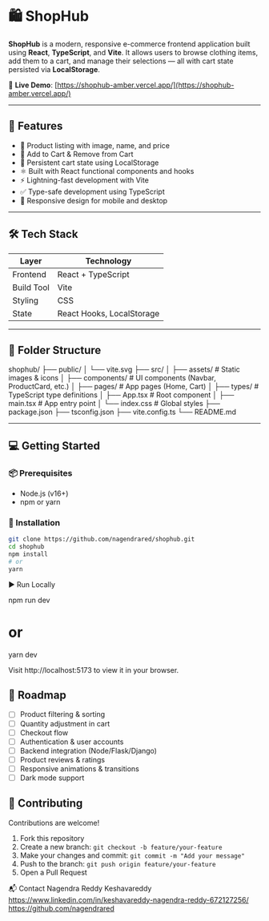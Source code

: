# 🛍️ ShopHub

**ShopHub** is a modern, responsive e-commerce frontend application built using **React**, **TypeScript**, and **Vite**. It allows users to browse clothing items, add them to a cart, and manage their selections — all with cart state persisted via **LocalStorage**.

🔗 **Live Demo**: [https://shophub-amber.vercel.app/](https://shophub-amber.vercel.app/)

---

## 🚀 Features

- 🧾 Product listing with image, name, and price
- 🛒 Add to Cart & Remove from Cart
- 💾 Persistent cart state using LocalStorage
- ⚛️ Built with React functional components and hooks
- ⚡ Lightning-fast development with Vite
- ✅ Type-safe development using TypeScript
- 📱 Responsive design for mobile and desktop

---

## 🛠️ Tech Stack

| Layer     | Technology              |
|-----------|--------------------------|
| Frontend  | React + TypeScript       |
| Build Tool| Vite                     |
| Styling   | CSS                      |
| State     | React Hooks, LocalStorage|

---

## 📂 Folder Structure

shophub/
├── public/
│ └── vite.svg
├── src/
│ ├── assets/ # Static images & icons
│ ├── components/ # UI components (Navbar, ProductCard, etc.)
│ ├── pages/ # App pages (Home, Cart)
│ ├── types/ # TypeScript type definitions
│ ├── App.tsx # Root component
│ ├── main.tsx # App entry point
│ └── index.css # Global styles
├── package.json
├── tsconfig.json
├── vite.config.ts
└── README.md


---

## 💻 Getting Started

### 📦 Prerequisites

- Node.js (v16+)
- npm or yarn

### 🔧 Installation

```bash
git clone https://github.com/nagendrared/shophub.git
cd shophub
npm install
# or
yarn
```
▶️ Run Locally

npm run dev
# or
yarn dev

Visit http://localhost:5173 to view it in your browser.

## 📌 Roadmap

- [ ] Product filtering & sorting  
- [ ] Quantity adjustment in cart  
- [ ] Checkout flow  
- [ ] Authentication & user accounts  
- [ ] Backend integration (Node/Flask/Django)  
- [ ] Product reviews & ratings  
- [ ] Responsive animations & transitions  
- [ ] Dark mode support  

## 🤝 Contributing

Contributions are welcome!

1. Fork this repository
2. Create a new branch: `git checkout -b feature/your-feature`
3. Make your changes and commit: `git commit -m "Add your message"`
4. Push to the branch: `git push origin feature/your-feature`
5. Open a Pull Request

📬 Contact
Nagendra Reddy Keshavareddy
https://www.linkedin.com/in/keshavareddy-nagendra-reddy-672127256/
https://github.com/nagendrared

